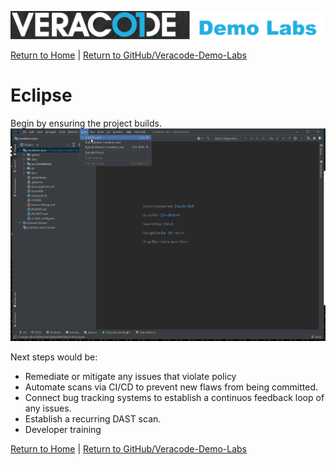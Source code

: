 ![Veracode Demo Labs](/images/veracode-demo-labs-banner-wide.png)

[Return to Home](/)  |  [Return to GitHub/Veracode-Demo-Labs](https://github.com/veracode-demo-labs)

# Eclipse

Begin by ensuring the project builds.
![IntelliJ](images/IntelliJ/IntelliJ-1.png)






Next steps would be:
* Remediate or mitigate any issues that violate policy 
* Automate scans via CI/CD to prevent new flaws from being committed.
* Connect bug tracking systems to establish a continuos feedback loop of any issues.  
* Establish a recurring DAST scan.
* Developer training


[Return to Home](/)  |  [Return to GitHub/Veracode-Demo-Labs](https://github.com/veracode-demo-labs)